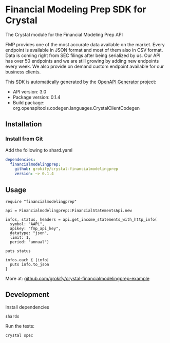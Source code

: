 # Financial Modeling Prep SDK for Crystal

The Crystal module for the Financial Modeling Prep API

FMP provides one of the most accurate data available on the market. Every endpoint is available in JSON format and most of them also in CSV format. Data is coming right from SEC filings after being serialized by us. Our API has over 50 endpoints and we are still growing by adding new endpoints every week. We also provide on demand custom endpoint available for our business clients.

This SDK is automatically generated by the [OpenAPI Generator](https://openapi-generator.tech) project:

- API version: 3.0
- Package version: 0.1.4
- Build package: org.openapitools.codegen.languages.CrystalClientCodegen

## Installation

### Install from Git

Add the following to shard.yaml

```yaml
dependencies:
  financialmodelingprep:
    github: grokify/crystal-financialmodelingprep
    version: ~> 0.1.4
```

## Usage

```crystal
require "financialmodelingprep"

api = Financialmodelingprep::FinancialStatementsApi.new

infos, status, headers = api.get_income_statements_with_http_info(
  symbol: "AAPL",
  apikey: "fmp_api_key",
  datatype: "json",
  limit: 1,
  period: "annual")

puts status

infos.each { |info|
  puts info.to_json
}
```

More at: [github.com/grokify/crystal-financialmodelingprep-example](https://github.com/grokify/crystal-financialmodelingprep-example)

## Development

Install dependencies

```shell
shards
```

Run the tests:

```shell
crystal spec
```

